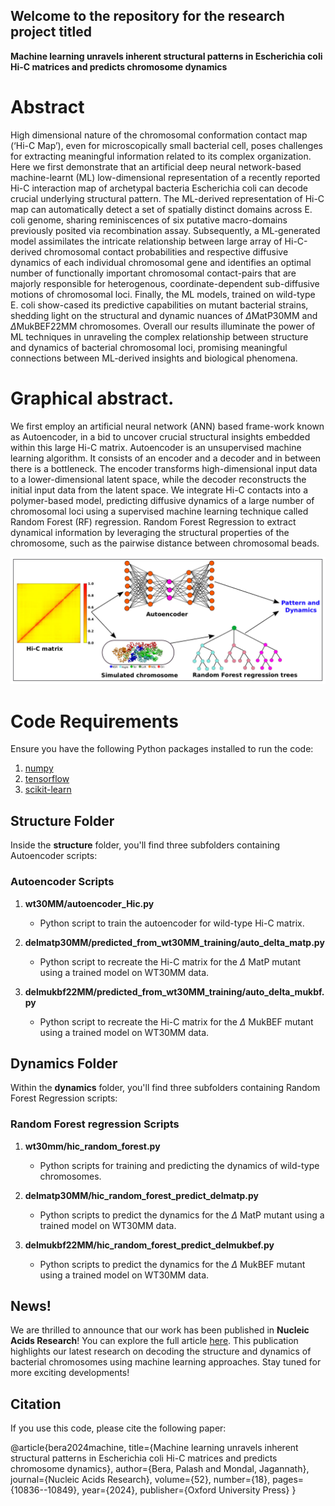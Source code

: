 ## Welcome to the repository for the research project titled 
**Machine learning unravels inherent structural patterns in Escherichia coli Hi-C matrices and predicts chromosome dynamics**

# Abstract
High dimensional nature of the chromosomal conformation contact map (‘Hi-C Map’), even for microscopically small bacterial cell, poses challenges for extracting meaningful information related to its complex organization. Here we first demonstrate that an artificial deep neural network-based machine-learnt (ML) low-dimensional representation of a recently reported Hi-C interaction map of archetypal bacteria Escherichia coli can decode crucial underlying structural pattern. The ML-derived representation of Hi-C map can automatically detect a set of spatially distinct domains across E. coli genome, sharing reminiscences of six putative macro-domains previously posited via recombination assay. Subsequently, a ML-generated model assimilates the intricate relationship between large array of Hi-C-derived chromosomal contact probabilities and respective diffusive dynamics of each individual chromosomal gene and identifies an optimal number of functionally important chromosomal contact-pairs that are majorly responsible for heterogenous, coordinate-dependent sub-diffusive motions of chromosomal loci. Finally, the ML models, trained on wild-type E. coli show-cased its predictive capabilities on mutant bacterial strains, shedding light on the structural and dynamic nuances of $\Delta$MatP30MM and $\Delta$MukBEF22MM chromosomes. Overall our results illuminate the power of ML techniques in unraveling the complex relationship between structure and dynamics of bacterial chromosomal loci, promising meaningful connections between ML-derived insights and biological phenomena.

# Graphical abstract.

We first employ an artificial neural network (ANN) based frame-work known as Autoencoder, in a bid to uncover crucial structural insights embedded within this large Hi-C matrix. Autoencoder is an unsupervised machine learning algorithm. It consists of an encoder and a decoder and in between there is a bottleneck. The encoder transforms high-dimensional input data to a lower-dimensional latent space, while the decoder reconstructs the initial input data from the latent space. We integrate Hi-C contacts into a polymer-based model, predicting diffusive dynamics of a large number of chromosomal loci using a supervised machine learning technique called Random Forest (RF) regression. Random Forest Regression to extract dynamical information by leveraging the structural properties of the chromosome, such as the pairwise distance between chromosomal beads.

![](graphical_abstract_nar.png)

# Code Requirements

Ensure you have the following Python packages installed to run the code:

1. [numpy](https://numpy.org/)
2. [tensorflow](https://www.tensorflow.org/)
3. [scikit-learn](https://scikit-learn.org/stable/)

## Structure Folder

Inside the **structure** folder, you'll find three subfolders containing Autoencoder scripts:
### Autoencoder Scripts

1. **wt30MM/autoencoder_Hic.py**
   - Python script to train the autoencoder for wild-type Hi-C matrix.

2. **delmatp30MM/predicted_from_wt30MM_training/auto_delta_matp.py**
   - Python script to recreate the Hi-C matrix for the $\Delta$ MatP mutant using a trained model on WT30MM data.

3. **delmukbf22MM/predicted_from_wt30MM_training/auto_delta_mukbf.py**
   - Python script to recreate the Hi-C matrix for the $\Delta$ MukBEF mutant using a trained model on WT30MM data.

## Dynamics Folder
Within the **dynamics** folder, you'll find three subfolders containing Random Forest Regression scripts:
### Random Forest regression Scripts

1. **wt30mm/hic_random_forest.py**
   - Python scripts for training and predicting the dynamics of wild-type chromosomes.

2. **delmatp30MM/hic_random_forest_predict_delmatp.py**
   - Python scripts to predict the dynamics for the $\Delta$ MatP mutant using a trained model on WT30MM data.

3. **delmukbf22MM/hic_random_forest_predict_delmukbef.py**
   - Python scripts to predict the dynamics for the $\Delta$ MukBEF mutant using a trained model on WT30MM data.
  
   
## News!  
We are thrilled to announce that our work has been published in **Nucleic Acids Research**! You can explore the full article [here](https://academic.oup.com/nar/advance-article/doi/10.1093/nar/gkae749/7747202). This publication highlights our latest research on decoding the structure and dynamics of bacterial chromosomes using machine learning approaches. Stay tuned for more exciting developments!

## Citation

If you use this code, please cite the following paper:

@article{bera2024machine,
  title={Machine learning unravels inherent structural patterns in Escherichia coli Hi-C matrices and predicts chromosome dynamics},
  author={Bera, Palash and Mondal, Jagannath},
  journal={Nucleic Acids Research},
  volume={52},
  number={18},
  pages={10836--10849},
  year={2024},
  publisher={Oxford University Press}
}



